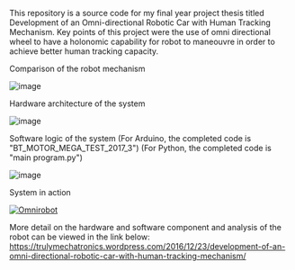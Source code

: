 This repository is a source code for my final year project thesis titled Development of an Omni-directional Robotic Car with Human Tracking Mechanism. Key points of this project were the use of omni directional wheel to have a holonomic capability for robot to maneouvre in order to achieve better human tracking capacity.

Comparison of the robot mechanism

![image](https://github.com/user-attachments/assets/c27040a5-e4cc-48ff-bd53-166fa160393a)

Hardware architecture of the system

![image](https://github.com/user-attachments/assets/d7808617-5b47-44f5-a266-9fa04ee39fb9)

Software logic of the system
(For Arduino, the completed code is "BT_MOTOR_MEGA_TEST_2017_3")
(For Python, the completed code is "main program.py")

![image](https://github.com/user-attachments/assets/1c7339c4-531b-477a-a917-df8164af1312)

System in action

[![Omnirobot](https://img.youtube.com/vi/1kFn3fKnIVM/0.jpg)](https://www.youtube.com/watch?v=1kFn3fKnIVM)

More detail on the hardware and software component and analysis of the robot can be viewed in the link below:
https://trulymechatronics.wordpress.com/2016/12/23/development-of-an-omni-directional-robotic-car-with-human-tracking-mechanism/
